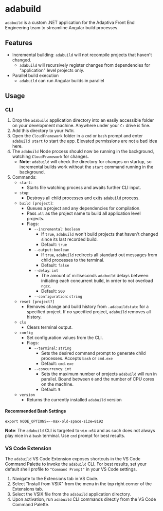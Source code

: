 # adabuild
`adabuild` is a custom .NET application for the Adaptiva Front End Engineering team to streamline Angular build processes.

## Features
 - Incremental building: `adabuild` will not recompile projects that haven't changed.
   - `adabuild` will recursively register changes from dependencies for "application" level projects only.
 - Parallel build execution
   - `adabuild` can run Angular builds in parallel

## Usage

### CLI
 1. Drop the `adabuild` application directory into an easily accessible folder on your development machine. Anywhere under your `C:` drive is fine.
 2. Add this directory to your `PATH`.
 3. Open the `CloudFramework` folder in a `cmd` or `bash` prompt and enter `adabuild start` to start the app. Elevated permissions are not a bad idea here.
 4. The `adabuild` Node process should now be running in the background, watching `CloudFramework` for changes.
    - **Note**: `adabuild` will check the directory for changes on startup, so incremental builds work without the `start` command running in the background.
 5. Commands:
    - `start`:
      - Starts file watching process and awaits further CLI input.
    - `stop`:
      - Destroys all child processes and exits `adabuild` process.
    - `build [project]`:
      - Queues a project and any dependencies for compilation.
	  - Pass `all` as the project name to build all application level projects.
	  - Flags:
        - `--incremental`: `boolean`
          - If `true`, `adabuild` won't build projects that haven't changed since its last recorded build.
          - Default: `true`
        - `--output`: `boolean`
          - If `true`, `adabuild` redirects all standard out messages from child processes to the terminal.
          - Default: `false`
		- `--delay`: `int`
		  - The amount of milliseconds `adabuild` delays between initiating each concurrent build, in order to not overload `ngcc`.
		  - Default: `500`
		- `--configuration`: `string`
    - `reset [project?]`
      - Removes change and build history from `.adabuildstate` for a specified project. If no specified project, `adabuild` removes all history.
    - `cls`
      - Clears terminal output.
    - `config`
      - Set configuration values from the CLI.
      - Flags:
        - `--terminal`: `string`
          - Sets the desired command prompt to generate child processes. Accepts `bash` or `cmd.exe`
          - Default: `cmd.exe`
        - `--concurrency`: `int`
          - Sets the maximum number of projects `adabuild` will run in parallel. Bound between `0` and the number of CPU cores on the machine.
		  - Default: `5`
    - `version`
      - Returns the currently installed `adabuild` version

#### Recommended Bash Settings
```
export NODE_OPTIONS=--max-old-space-size=8192
```

**Note**: The `adabuild` CLI is targeted to `win-x64` and as such does not always play nice in a `bash` terminal. Use `cmd` prompt for best results.

### VS Code Extension
The `adabuild` VS Code Extension exposes shortcuts in the VS Code Command Palette to invoke the `adabuild` CLI. For best results, set your default shell profile to `"Command Prompt"` in your VS Code settings.

 1. Navigate to the Extensions tab in VS Code.
 2. Select "Install from VSIX" from the menu in the top right corner of the Extensions tab.
 3. Select the VSIX file from the `adabuild` application directory.
 4. Upon activation, run `adabuild` CLI commands directly from the VS Code Command Palette.
